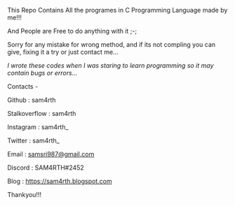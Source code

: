 This Repo Contains All the programes in C Programming Language made by me!!!

And People are Free to do anything with it ;-;

Sorry for any mistake for wrong method, and if its not compling you can give, fixing it a try or just contact me...

*I wrote these codes when I was staring to learn programming so it may contain bugs or errors...*

Contacts -

Github            : sam4rth

Stalkoverflow     : sam4rth

Instagram         : sam4rth_

Twitter           : sam4rth_

Email             : samsri987@gmail.com

Discord           : SAM4RTH#2452

Blog              : https://sam4rth.blogspot.com

Thankyou!!!
